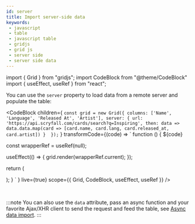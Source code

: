 ```yaml
---
id: server
title: Import server-side data
keywords:
 - javascript
 - table
 - javascript table
 - gridjs
 - grid js
 - server side
 - server side data
---
```


import { Grid } from "gridjs";
import CodeBlock from "@theme/CodeBlock"
import { useEffect, useRef } from "react";

You can use the `server` property to load data from a remote server and populate the table:

<CodeBlock children={
`
const grid = new Grid({
  columns: ['Name', 'Language', 'Released At', 'Artist'],
  server: {
    url: 'https://api.scryfall.com/cards/search?q=Inspiring',
    then: data => data.data.map(card => [card.name, card.lang, card.released_at, card.artist])
  } 
});
`
}
 transformCode={(code) => 
`
function () {
  ${code}
 
  const wrapperRef = useRef(null);
   
  useEffect(() => {
    grid.render(wrapperRef.current);
  });
  
  return (
    <div ref={wrapperRef} />
  );
}
`
} live={true} scope={{ Grid, CodeBlock, useEffect, useRef }} />

<br/>

:::note
You can also use the `data` attribute, pass an async function and your favorite Ajax/XHR client to send
the request and feed the table, see [Async data import](./import-async.md).
:::

